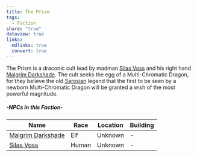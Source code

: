 ```yaml
---
title: The Prism
tags:
  - Faction
share: "true"
dataview: true
links:
  mdlinks: true
  convert: true
---
```


The Prism is a draconic cult lead by madman [Silas Voss](./The%20Prism/NPCs/Silas_Voss.md) and his right hand [Malgrim Darkshade](./The%20Prism/NPCs/Malgrim_Darkshade.md). The cult seeks the egg of a Multi-Chromatic Dragon, for they believe the old [Sarosian](../History_&%20Lore/A_Brief_Saros_History.md) legend that the first to be seen by a newborn Multi-Chromatic Dragon will be granted a wish of the most powerful magnitude. 

##### -NPCs in this Faction-
| Name                                                                        | Race  | Location | Building |
| --------------------------------------------------------------------------- | ----- | -------- | -------- |
| [Malgrim Darkshade](./The%20Prism/NPCs/Malgrim_Darkshade.md) | Elf   | Unknown  | \-       |
| [Silas Voss](./The%20Prism/NPCs/Silas_Voss.md)               | Human | Unknown  | \-       |
